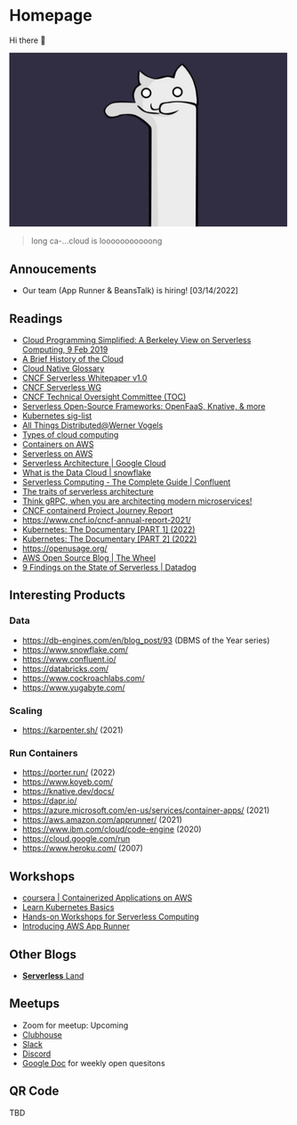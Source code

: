 # Homepage
Hi there 👋

<img src="assets/longcat.jpg" width="500" height="312.5">

> long ca-...cloud is looooooooooong


## Annoucements
* Our team (App Runner & BeansTalk) is hiring! [03/14/2022]

## Readings
* [Cloud Programming Simplified: A Berkeley View on Serverless Computing, 9 Feb 2019](https://arxiv.org/abs/1902.03383)
* [A Brief History of the Cloud](https://events.static.linuxfound.org/sites/events/files/slides/CNCF%20Keynote%20Preso.pdf)
* [Cloud Native Glossary](https://glossary.cncf.io/)
* [CNCF Serverless Whitepaper v1.0](https://github.com/cncf/wg-serverless/tree/master/whitepapers/serverless-overview)
* [CNCF Serverless WG](https://github.com/cncf/wg-serverless)
* [CNCF Technical Oversight Committee (TOC)](https://github.com/cncf/toc)
* [Serverless Open-Source Frameworks: OpenFaaS, Knative, & more](https://www.cncf.io/blog/2020/04/13/serverless-open-source-frameworks-openfaas-knative-more/)
* [Kubernetes sig-list](https://github.com/kubernetes/community/blob/master/sig-list.md)
* [All Things Distributed@Werner Vogels](https://www.allthingsdistributed.com/)
* [Types of cloud computing](https://aws.amazon.com/types-of-cloud-computing/)
* [Containers on AWS](https://aws.amazon.com/containers/)
* [Serverless on AWS](https://aws.amazon.com/serverless/)
* [Serverless Architecture | Google Cloud](https://cloud.google.com/serverless/whitepaper)
* [What is the Data Cloud | snowflake](https://www.snowflake.com/data-cloud/)
* [Serverless Computing - The Complete Guide | Confluent](https://www.confluent.io/learn/serverless-computing/)
* [The traits of serverless architecture](https://www.thoughtworks.com/insights/blog/traits-serverless-architecture)
* [Think gRPC, when you are architecting modern microservices!](https://www.cncf.io/blog/2021/07/19/think-grpc-when-you-are-architecting-modern-microservices/)
* [CNCF containerd Project Journey Report](https://www.cncf.io/reports/cncf-containerd-project-journey/)
* https://www.cncf.io/cncf-annual-report-2021/
* [Kubernetes: The Documentary [PART 1] (2022)](https://www.youtube.com/watch?v=BE77h7dmoQU)
* [Kubernetes: The Documentary [PART 2] (2022)](https://www.youtube.com/watch?v=318elIq37PE)
* https://openusage.org/
* [AWS Open Source Blog | The Wheel](https://aws.amazon.com/blogs/opensource/the-wheel/)
* [9 Findings on the State of Serverless | Datadog](https://www.datadoghq.com/state-of-serverless/)

## Interesting Products
### Data
* https://db-engines.com/en/blog_post/93 (DBMS of the Year series)
* https://www.snowflake.com/
* https://www.confluent.io/
* https://databricks.com/
* https://www.cockroachlabs.com/
* https://www.yugabyte.com/
### Scaling
* https://karpenter.sh/ (2021)
### Run Containers 
* https://porter.run/ (2022)
* https://www.koyeb.com/
* https://knative.dev/docs/
* https://dapr.io/
* https://azure.microsoft.com/en-us/services/container-apps/ (2021)
* https://aws.amazon.com/apprunner/ (2021)
* https://www.ibm.com/cloud/code-engine (2020)
* https://cloud.google.com/run
* https://www.heroku.com/ (2007)

## Workshops
* [coursera | Containerized Applications on AWS](https://www.coursera.org/learn/containerized-applications-on-aws)
* [Learn Kubernetes Basics](https://kubernetes.io/docs/tutorials/kubernetes-basics/)
* [Hands-on Workshops for Serverless Computing](https://aws.amazon.com/serverless-workshops/)
* [Introducing AWS App Runner](https://aws.amazon.com/blogs/containers/introducing-aws-app-runner/)

## Other Blogs
* [**Serverless** Land](https://serverlessland.com/)

## Meetups

* Zoom for meetup: Upcoming
* [Clubhouse](https://www.clubhouse.com/club/cloudnativeserverless)
* [Slack](https://cs-coffee-meetup.slack.com/)
* [Discord](https://discord.gg/DgahA7nJ)
* [Google Doc](https://docs.google.com/document/d/1SDxb_sSoS6_J5XJwJck0YcVQ0K_GAO5qzuxyltdWpk8/edit?usp=sharing) for weekly open quesitons 


## QR Code
TBD
